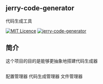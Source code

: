 ## jerry-code-generator
代码生成工具

[![MIT Licence](https://badges.frapsoft.com/os/mit/mit.svg?v=103)](https://opensource.org/licenses/mit-license.php)
[![jerry-code-generator](https://img.shields.io/badge/jerry--code--generator-0.0.1-green.svg)](https://img.shields.io/badge/jerry--code--generator-0.0.1-green.svg)

## 简介

这个项目的目的是能够更抽象地搭建代码生成器


## 

配置管理器
代码生成管理器
文件管理器




